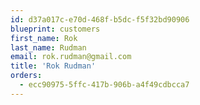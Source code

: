 ```yaml
---
id: d37a017c-e70d-468f-b5dc-f5f32bd90906
blueprint: customers
first_name: Rok
last_name: Rudman
email: rok.rudman@gmail.com
title: 'Rok Rudman'
orders:
  - ecc90975-5ffc-417b-906b-a4f49cdbcca7
---
```

